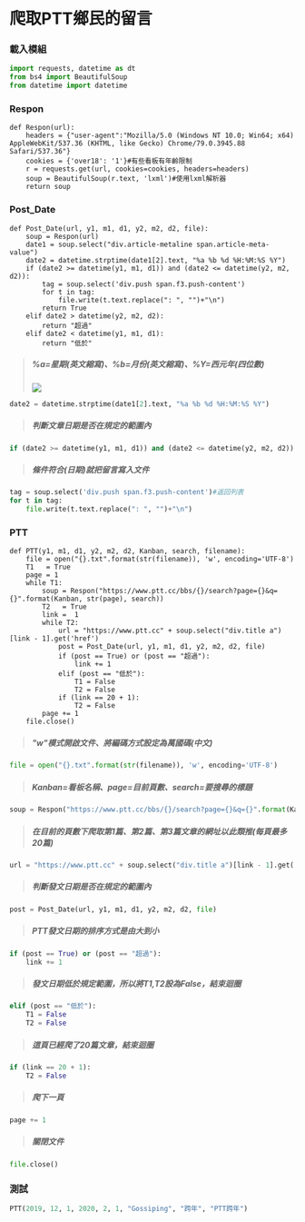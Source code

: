 # 爬取PTT鄉民的留言

### 載入模組
```python
import requests, datetime as dt
from bs4 import BeautifulSoup
from datetime import datetime
```

### Respon
```python=
def Respon(url):
    headers = {"user-agent":"Mozilla/5.0 (Windows NT 10.0; Win64; x64) AppleWebKit/537.36 (KHTML, like Gecko) Chrome/79.0.3945.88 Safari/537.36"}
    cookies = {'over18': '1'}#有些看板有年齡限制
    r = requests.get(url, cookies=cookies, headers=headers)
    soup = BeautifulSoup(r.text, 'lxml')#使用lxml解析器
    return soup
```

### Post_Date

```python=
def Post_Date(url, y1, m1, d1, y2, m2, d2, file):
    soup = Respon(url)
    date1 = soup.select("div.article-metaline span.article-meta-value")
    date2 = datetime.strptime(date1[2].text, "%a %b %d %H:%M:%S %Y")  
    if (date2 >= datetime(y1, m1, d1)) and (date2 <= datetime(y2, m2, d2)):
        tag = soup.select('div.push span.f3.push-content')
        for t in tag:
            file.write(t.text.replace(": ", "")+"\n")
        return True
    elif date2 > datetime(y2, m2, d2):  
        return "超過"
    elif date2 < datetime(y1, m1, d1):  
        return "低於"
```
> ##### %a=星期(英文縮寫)、%b=月份(英文縮寫)、%Y=西元年(四位數)
> ![](https://i.imgur.com/zl5pwER.png)
```python
date2 = datetime.strptime(date1[2].text, "%a %b %d %H:%M:%S %Y") 
```
> ##### 判斷文章日期是否在規定的範圍內
```python
if (date2 >= datetime(y1, m1, d1)) and (date2 <= datetime(y2, m2, d2)) 
```
> ##### 條件符合(日期)就把留言寫入文件
```python
tag = soup.select('div.push span.f3.push-content')#返回列表
for t in tag:
    file.write(t.text.replace(": ", "")+"\n")
```
### PTT
```python=
def PTT(y1, m1, d1, y2, m2, d2, Kanban, search, filename):
    file = open("{}.txt".format(str(filename)), 'w', encoding='UTF-8')
    T1   = True
    page = 1
    while T1:
        soup = Respon("https://www.ptt.cc/bbs/{}/search?page={}&q={}".format(Kanban, str(page), search))
        T2   = True
        link =  1
        while T2:
            url = "https://www.ptt.cc" + soup.select("div.title a")[link - 1].get('href')
            post = Post_Date(url, y1, m1, d1, y2, m2, d2, file)
            if (post == True) or (post == "超過"):
                link += 1
            elif (post == "低於"):
                T1 = False
                T2 = False
            if (link == 20 + 1):
                T2 = False
        page += 1  
    file.close()
```

> ##### "w"模式開啟文件、將編碼方式設定為萬國碼(中文)
```python
file = open("{}.txt".format(str(filename)), 'w', encoding='UTF-8')
```

> ##### Kanban=看板名稱、page=目前頁數、search=要搜尋的標題
```python
soup = Respon("https://www.ptt.cc/bbs/{}/search?page={}&q={}".format(Kanban, str(page), search))
```
> ##### 在目前的頁數下爬取第1篇、第2篇、第3篇文章的網址以此類推(每頁最多20篇)
```python
url = "https://www.ptt.cc" + soup.select("div.title a")[link - 1].get('href')
```
> ##### 判斷發文日期是否在規定的範圍內
```python
post = Post_Date(url, y1, m1, d1, y2, m2, d2, file)
```
> ##### PTT發文日期的排序方式是由大到小
```python
if (post == True) or (post == "超過"):
    link += 1
```
> ##### 發文日期低於規定範圍，所以將T1,T2設為False，結束迴圈
```python
elif (post == "低於"):
    T1 = False
    T2 = False
```
> ##### 這頁已經爬了20篇文章，結束迴圈
```python
if (link == 20 + 1):
    T2 = False
```
> ##### 爬下一頁
```python
page += 1  
```
> ##### 關閉文件
```python
file.close()
```
### 測試
```python
PTT(2019, 12, 1, 2020, 2, 1, "Gossiping", "跨年", "PTT跨年")
```
